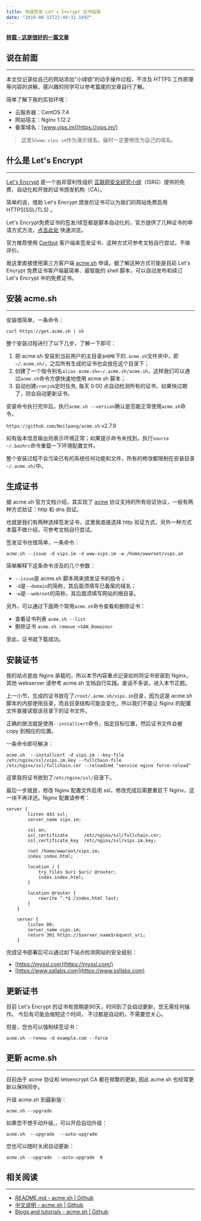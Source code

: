 ```yaml
---
title: 快速签发 Let's Encrypt 证书指南
date: "2019-08-15T22:40:32.169Z"
---
```

#### [转载 - 这是很好的一篇文章](https://www.cnblogs.com/esofar/p/9291685.html)

## 说在前面
--------------------

本文仅记录给自己的网站添加“小绿锁”的动手操作过程，不涉及 HTTPS 工作原理等内容的讲解，感兴趣的同学可以参考篇尾的文章自行了解。

简单了解下我的实验环境：

*   云服务器：CentOS 7.4
*   网站宿主：Nginx 1.12.2
*   备案域名：[www.vips.im](https://vips.im/)

> 这里以`www.vips.im`作为演示域名，届时一定要修改为自己的域名。

##  什么是 Let's Encrypt
---------------------------------

[Let's Encrypt](https://letsencrypt.org/) 是一个由非营利性组织 [互联网安全研究小组](https://letsencrypt.org/isrg/)（ISRG）提供的免费、自动化和开放的证书颁发机构（CA）。

简单的说，借助 Let's Encrypt 颁发的证书可以为我们的网站免费启用 HTTPS(SSL/TLS) 。

Let's Encrypt免费证书的签发/续签都是脚本自动化的，官方提供了几种证书的申请方式方法，[点击此处](https://letsencrypt.org/docs/client-options/) 快速浏览。

官方推荐使用 [Certbot](https://certbot.eff.org/) 客户端来签发证书，这种方式可参考文档自行尝试，不做评价。

我这里直接使用第三方客户端 [acme.sh](https://github.com/Neilpang/acme.sh) 申请，据了解这种方式可能是目前 Let's Encrypt 免费证书客户端最简单、最智能的 shell 脚本，可以自动发布和续订 Let's Encrypt 中的免费证书。

## 安装 acme.sh
--------------------------

安装很简单，一条命令：

`curl https://get.acme.sh | sh`

整个安装过程进行了以下几步，了解一下即可：

1.  把 acme.sh 安装到当前用户的主目录`$HOME`下的`.acme.sh`文件夹中，即`~/.acme.sh/`，之后所有生成的证书也会放在这个目录下；
2.  创建了一个指令别名`alias acme.sh=~/.acme.sh/acme.sh`，这样我们可以通过`acme.sh`命令方便快速地使用 acme.sh 脚本；
3.  自动创建`cronjob`定时任务, 每天 0:00 点自动检测所有的证书，如果快过期了，则会自动更新证书。

安装命令执行完毕后，执行`acme.sh --version`确认是否能正常使用`acme.sh`命令。

`https://github.com/Neilpang/acme.sh`  v2.7.9

如有版本信息输出则表示环境正常；如果提示命令未找到，执行`source ~/.bashrc`命令重载一下环境配置文件。

整个安装过程不会污染已有的系统任何功能和文件，所有的修改都限制在安装目录`~/.acme.sh/`中。

## 生成证书

据 acme.sh 官方文档介绍，其实现了 [acme](https://github.com/ietf-wg-acme/acme/) 协议支持的所有验证协议，一般有两种方式验证：http 和 dns 验证。

也就是我们有两种选择签发证书，这里我直接选择 http 验证方式，另外一种方式本篇不做介绍，可参考文档自行尝试。

签发证书也很简单，一条命令：

`acme.sh --issue -d vips.im -d www.vips.im -w /home/wwwroot/vips.im`

简单解释下这条命令涉及的几个参数：

*   `--issue`是 acme.sh 脚本用来颁发证书的指令；
*   `-d`是`--domain`的简称，其后面须填写已备案的域名；
*   `-w`是`--webroot`的简称，其后面须填写网站的根目录。

另外，可以通过下面两个常用`acme.sh`命令查看和删除证书：

* 查看证书列表
` acme.sh --list `
* 删除证书
`acme.sh remove <SAN_Domains>`

至此，证书就下载成功。

## 安装证书

我的站点是由 Nginx 承载的，所以本节内容重点记录如何将证书安装到 Nginx，其他 webserver 请参考 acme.sh 文档自行实践。废话不多说，进入本节正题。

上一小节，生成的证书放在了`/root/.acme.sh/vips.im`目录，因为这是 acme.sh 脚本的内部使用目录，而且目录结构可能会变化，所以我们不能让 Nginx 的配置文件直接读取该目录下的证书文件。

正确的做法就是使用`--installcert`命令，指定目标位置，然后证书文件会被 copy 到相应的位置。

一条命令即可解决：

`acme.sh  --installcert -d vips.im --key-file /etc/nginx/ssl/vips.im.key --fullchain-file /etc/nginx/ssl/fullchain.cer --reloadcmd "service nginx force-reload"`

这里我将证书放到了`/etc/nginx/ssl/`目录下。


最后一步就是，修改 Nginx 配置文件启用 ssl，修改完成后需要重启下 Nginx，这一块不再详述。Nginx 配置请参考：
```
server {
        listen 443 ssl;
        server_name vips.im;
        
        ssl on;
        ssl_certificate      /etc/nginx/ssl/fullchain.cer;
        ssl_certificate_key  /etc/nginx/ssl/vips.im.key;

        root /home/wwwroot/vips.im;
        index index.html;
    
        location / {
            try_files $uri $uri/ @router;
            index index.html;
        }
    
        location @router {
            rewrite ^.*$ /index.html last;
        }
    }
    
    server {
        listen 80;
        server_name vips.im;
        return 301 https://$server_name$request_uri;
    }
```

完成证书部署后可以通过如下站点检测网站的安全级别：

*   [https://myssl.com](https://myssl.com/)
*   [https://www.ssllabs.com](https://www.ssllabs.com)

## 更新证书

目前 Let's Encrypt 的证书有效期是90天，时间到了会自动更新，您无需任何操作。 今后有可能会缩短这个时间， 不过都是自动的，不需要您关心。

但是，您也可以强制续签证书：

`acme.sh --renew -d example.com --force`

## 更新 acme.sh
--------------------------

目前由于 acme 协议和 letsencrypt CA 都在频繁的更新, 因此 acme.sh 也经常更新以保持同步。

升级 acme.sh 到最新版：

`acme.sh --upgrade`

如果您不想手动升级,，可以开启自动升级：

`acme.sh  --upgrade  --auto-upgrade`

您也可以随时关闭自动更新：

`acme.sh --upgrade  --auto-upgrade  0`

## 相关阅读
--------------------

*   [README.md - acme.sh | Github](https://github.com/Neilpang/acme.sh)
*   [中文说明 - acme.sh | Github](https://github.com/Neilpang/acme.sh/wiki/%E8%AF%B4%E6%98%8E)
*   [Blogs and tutorials - acme.sh | Github](https://github.com/Neilpang/acme.sh/wiki/Blogs-and-tutorials)
